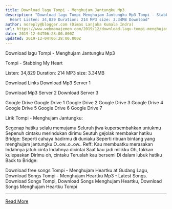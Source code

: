 ```yaml
---
title: Download lagu Tompi - Menghujam Jantungku Mp3
description: "Download lagu Tompi Menghujam Jantungku Mp3 Tompi - Stabbing My
  Heart Listen: 34,829 Duration: 214 MP3 size: 3.34MB Download"
author: noreply@blogger.com (Dimas Lanjaka Kumala Indra)
url: https://www.webmanajemen.com/2019/12/download-lagu-tompi-menghujam-jantungku.html
date: 2019-12-04T06:28:00.000Z
updated: 2019-12-04T06:28:00.000Z
---
```


Download lagu Tompi - Menghujam Jantungku Mp3

  Tompi - Stabbing My Heart 

  Listen: 34,829 
  Duration: 214 
  MP3 size: 3.34MB 

  Download Links 
  Download Mp3 Server 1 

  Download Mp3 Server 2 
  Download Server 3 


  Google Drive   Google Drive 1 
  Google Drive 2 
  Google Drive 3 
  Google Drive 4 
  Google Drive 5 
  Google Drive 6 
  Google Drive 7 


                             
Lirik Tompi - Menghujam Jantungku:
                             
                                     
Segenap hatiku selalu memujamu
 Seluruh jiwa kupersembahkan untukmu
 Sepenuh cintaku merindukan dirimu
 Seutuh gejolak membakar hatiku
  Bridge:
 Seperti cahaya hadirmu di duniaku
 Seperti ribuan bintang yang menghujam jantungku
  O..ow..o..ow..
  Reff:
 Kau membuatku merasakan
 Indahnya jatuh cinta
 Indahnya dicintai
 Saat kau jadi milikku
  Oh, takkan kulepaskan
 Dirimu oh, cintaku
 Teruslah kau bersemi
 Di dalam lubuk hatiku
  Back to Bridge:
                                                            
  Download free songs Tompi - Menghujam Heartku at Gudang Lagu, Download Songs Tompi - Menghujam Heartku Mp3 - Latest Songs.  Download Songs Tompi, Download Songs Menghujam Heartku, Download Songs Menghujam Heartku Tompi<hr/> <a href="https://www.webmanajemen.com/2019/12/download-lagu-tompi-menghujam-jantungku.html" rel="follow" class="button" id="read-more">Read More</a>